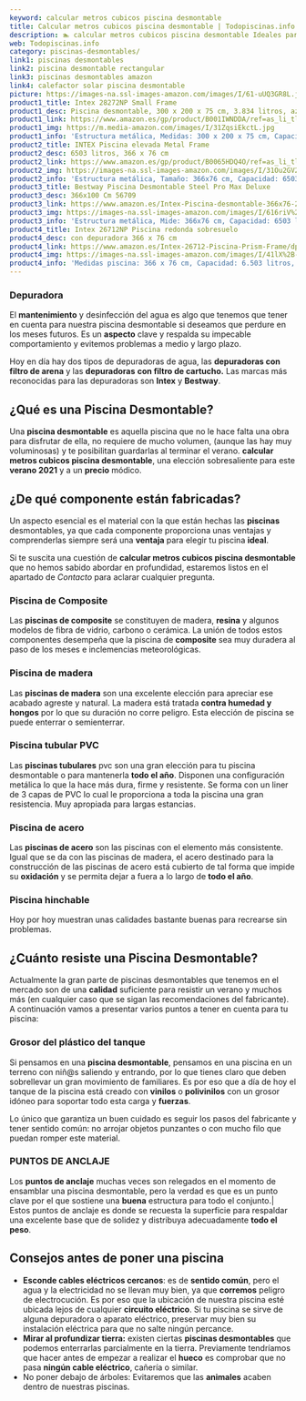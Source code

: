 ```yaml
---
keyword: calcular metros cubicos piscina desmontable
title: Calcular metros cubicos piscina desmontable | Todopiscinas.info
description: 🏊 calcular metros cubicos piscina desmontable Ideales para este verano 2021. Aquí puedes comprar calcular metros cubicos piscina desmontable y comparar con otras similares. No dejes escapar calcular metros cubicos piscina desmontable a un precio realmente tentador.
web: Todopiscinas.info
category: piscinas-desmontables/
link1: piscinas desmontables
link2: piscina desmontable rectangular
link3: piscinas desmontables amazon
link4: calefactor solar piscina desmontable
picture: https://images-na.ssl-images-amazon.com/images/I/61-uUQ3GR8L.jpg
product1_title: Intex 28272NP Small Frame
product1_desc: Piscina desmontable, 300 x 200 x 75 cm, 3.834 litros, azul
product1_link: https://www.amazon.es/gp/product/B001IWNDDA/ref=as_li_tl?ie=UTF8&camp=3638&creative=24630&creativeASIN=B001IWNDDA&linkCode=as2&tag=todopiscinas0e-21&linkId=25b9d647487c889cb6ef56ed63f50ca1
product1_img: https://m.media-amazon.com/images/I/31ZqsiEkctL.jpg
product1_info: 'Estructura metálica, Medidas: 300 x 200 x 75 cm, Capacidad: 3.834 litros, Para 6 personas (+ 6 años), Fácil montaje, Forma rectangular'
product2_title: INTEX Piscina elevada Metal Frame
product2_desc: 6503 litros, 366 x 76 cm
product2_link: https://www.amazon.es/gp/product/B0065HDQ4O/ref=as_li_tl?ie=UTF8&camp=3638&creative=24630&creativeASIN=B0065HDQ4O&linkCode=as2&tag=todopiscinas0e-21&linkId=ed2430e3ba564d3527ee103df33ed7b3
product2_img: https://images-na.ssl-images-amazon.com/images/I/31Ou2GV2SAL.jpg
product2_info: 'Estructura metálica, Tamaño: 366x76 cm, Capacidad: 6503 litros, Forma circular, De 4 a 7 personas (+6 años)'
product3_title: Bestway Piscina Desmontable Steel Pro Max Deluxe
product3_desc: 366x100 Cm 56709
product3_link: https://www.amazon.es/Intex-Piscina-desmontable-366x76-28210NP/dp/B0065HDQ4O?__mk_es_ES=%C3%85M%C3%85%C5%BD%C3%95%C3%91&crid=25UQGV9HG2INI&dchild=1&keywords=piscinas+desmontables&qid=1615854176&sprefix=piscinas+dem%2Caps%2C201&sr=8-5&linkCode=ll1&tag=todopiscinas0e-21&linkId=34f200977c6cbaab1f3f4d9ac0e64755&language=es_ES&ref_=as_li_ss_tl
product3_img: https://images-na.ssl-images-amazon.com/images/I/616riV%2BiY3L.jpg
product3_info: 'Estructura metálica, Mide: 366x76 cm, Capacidad: 6503 litros, De 4 a 7 personas mayores de 6 años, Forma circular, Tecnología Super-Tough'
product4_title: Intex 26712NP Piscina redonda sobresuelo
product4_desc: con depuradora 366 x 76 cm
product4_link: https://www.amazon.es/Intex-26712-Piscina-Prism-Frame/dp/B07FB823GL?__mk_es_ES=%C3%85M%C3%85%C5%BD%C3%95%C3%91&dchild=1&keywords=piscinas+desmontables+con+depuradora&qid=1615936418&sr=8-5&linkCode=ll1&tag=todopiscinas0e-21&linkId=d98699de7830cd471766fa1daa36de34&language=es_ES&ref_=as_li_ss_tl
product4_img: https://images-na.ssl-images-amazon.com/images/I/41lX%2B-YpibL.jpg
product4_info: 'Medidas piscina: 366 x 76 cm, Capacidad: 6.503 litros, Incluye depuradora de cartucha A, Lona resistente triple capa'
---
```



<external-banner></external-banner>


<stats-list :link1=link1 :link2=link2 :link3=link3 :link4=link4 :category=category></stats-list>

<brand-panel :title=product1_title :desc=product1_desc :img=product1_img :link=product1_link></brand-panel>


### Depuradora

El **mantenimiento** y desinfección del agua es algo que tenemos que tener en cuenta para nuestra piscina desmontable si deseamos que perdure en los meses futuros. Es un **aspecto** clave y respalda su impecable comportamiento y evitemos problemas a medio y largo plazo.

Hoy en día hay dos tipos de depuradoras de agua, las **depuradoras con filtro de arena** y  las **depuradoras** **con filtro de cartucho.** Las marcas más reconocidas para las depuradoras son **Intex** y **Bestway**.
## ¿Qué es una Piscina Desmontable?

Una **piscina desmontable** es aquella piscina que no le hace falta una obra para disfrutar de ella, no requiere de mucho volumen, (aunque las hay muy voluminosas) y te posibilitan guardarlas al terminar el verano.  **calcular metros cubicos piscina desmontable**, una elección sobresaliente para este **verano 2021** y a un **precio** módico.


## ¿De qué componente están fabricadas?

Un aspecto esencial es el material con la que están hechas las **piscinas** desmontables, ya que cada componente proporciona unas ventajas y comprenderlas siempre será una **ventaja** para elegir tu piscina **ideal**.

Si te suscita una cuestión de **calcular metros cubicos piscina desmontable** que no hemos sabido abordar en profundidad, estaremos listos en el apartado de _Contacto_ para aclarar cualquier pregunta.


### Piscina de Composite

Las **piscinas de composite** se constituyen de madera, **resina** y algunos modelos de fibra de vidrio, carbono o cerámica. La unión de todos estos componentes desempeña que la piscina de **composite** sea muy duradera al paso de los meses e inclemencias meteorológicas.


### Piscina de madera

Las **piscinas de madera** son una excelente elección para apreciar ese acabado agreste y natural. La madera está tratada **contra humedad y hongos** por lo que su duración no corre peligro. Esta elección de piscina se puede enterrar o semienterrar.


### Piscina tubular PVC

Las **piscinas tubulares** pvc son una gran elección para tu piscina desmontable o para mantenerla **todo el año**. Disponen una configuración metálica lo que la hace más dura, firme y resistente. Se forma con un liner de 3 capas de PVC lo cual le proporciona a toda la piscina una gran resistencia. Muy apropiada para largas estancias.


### Piscina de acero

Las **piscinas de acero** son las piscinas con el elemento más consistente. Igual que se da con las piscinas de madera, el acero destinado para la construcción de las piscinas de acero está cubierto de tal forma que impide su **oxidación** y se permita dejar a fuera a lo largo de **todo el año**.


### Piscina hinchable

 Hoy por hoy muestran unas calidades bastante buenas para recrearse sin problemas.


## ¿Cuánto resiste una Piscina Desmontable?

Actualmente la gran parte de piscinas desmontables que tenemos en el mercado son de una **calidad** suficiente para resistir un verano y muchos más (en cualquier caso que se sigan las recomendaciones del fabricante). A continuación vamos a presentar varios puntos a tener en cuenta para tu piscina:


### Grosor del plástico del tanque

Si pensamos en una **piscina desmontable**, pensamos en una piscina en un terreno con niñ@s saliendo y entrando, por lo que tienes claro que deben sobrellevar un gran movimiento de familiares. Es por eso que a día de hoy el tanque de la piscina está creado con **vinilos** o **polivinilos** con un grosor idóneo para soportar todo esta carga y **fuerzas**.

Lo único que garantiza un	 buen cuidado es seguir los pasos del fabricante y tener sentido común: no arrojar objetos punzantes o con mucho filo que puedan romper este material.


### PUNTOS DE ANCLAJE

Los **puntos de anclaje** muchas veces son relegados en el momento de ensamblar una piscina desmontable, pero la verdad es que es un punto clave por el que sostiene una **buena** estructura para todo el conjunto.| Estos puntos de anclaje es donde se recuesta la superficie para respaldar una excelente base que de solidez y distribuya adecuadamente **todo el peso**.


## Consejos antes de poner una piscina



*   **Esconde cables eléctricos cercanos**: es de **sentido común**, pero el agua y la electricidad no se llevan muy bien, ya que **corremos** peligro de electrocución. Es por eso que la ubicación de nuestra piscina esté ubicada lejos de cualquier **circuito eléctrico**. Si tu piscina se sirve de alguna depuradora o aparato eléctrico, preservar muy bien su instalación eléctrica para que no salte ningún percance.
*   **Mirar al profundizar tierra:** existen ciertas **piscinas desmontables** que podemos enterrarlas parcialmente en la tierra. Previamente tendríamos que hacer antes de empezar a realizar el **hueco** es comprobar que no pasa **ningún cable eléctrico**, cañería o similar.
*   No poner debajo de árboles: Evitaremos que las **animales** acaben dentro de nuestras piscinas.